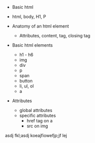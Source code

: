 - Basic html
 - html, body, H1, P

- Anatomy of an html element
  - Attributes, content, tag, closing tag

- Basic html elements
  - h1 - h6
  - img
  - div
  - p
  - span
  - button
  - li, ul, ol
  - a

- Attributes
   - global attributes
   - specific attributes
     - href tag on a
     - src on img

asdj fkl;asdj koeajfiowefjp;jf lej